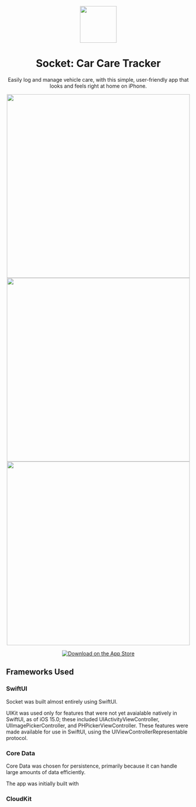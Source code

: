 <div align="center">
  <img src='https://jus10risner.github.io/docs/assets/socket-app-icon.png' height='100'>
  <h1>Socket: Car Care Tracker</h1>
  <p>Easily log and manage vehicle care, with this simple, user-friendly app that looks and feels right at home on iPhone.</p>

  <img src='https://jus10risner.github.io/docs/assets/socket-site-image1.png' height='500'> <img src='https://jus10risner.github.io/docs/assets/socket-site-image2.png' height='500'> <img src='https://jus10risner.github.io/docs/assets/socket-site-image3.png' height='500'>

  <a href="https://apps.apple.com/app/id6502462009">
    <img src="https://tools.applemediaservices.com/api/badges/download-on-the-app-store/white/en-us?size=250x83&amp;releaseDate=1276560000&h=7e7b68fad19738b5649a1bfb78ff46e9"
          alt="Download on the App Store"/>
  </a>
</div>

## Frameworks Used

### SwiftUI

Socket was built almost entirely using SwiftUI. 

UIKit was used only for features that were not yet avaialable natively in SwiftUI, as of iOS 15.0; these included UIActivityViewController, UIImagePickerController, and PHPickerViewController. These features were made available for use in SwiftUI, using the UIViewControllerRepresentable protocol.
 
### Core Data

Core Data was chosen for persistence, primarily because it can handle large amounts of data efficiently. 

The app was initially built with 

### CloudKit
